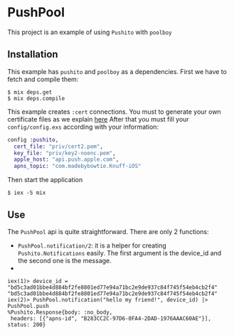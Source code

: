 # PushPool

This project is an example of using `Pushito` with `poolboy`

## Installation

This example has `pushito` and `poolboy` as a dependencies. First we have to fetch and compile them:

```
$ mix deps.get
$ mix deps.compile
```

This example creates `:cert` connections. You must to generate your own certificate files as we explain [here](../pusher/README.md)
After that you must fill your `config/config.exs` according with your information:

```elixir
config :pushito,
  cert_file: "priv/cert2.pem",
  key_file: "priv/key2-noenc.pem",
  apple_host: "api.push.apple.com",
  apns_topic: "com.madebybowtie.Knuff-iOS"
```

Then start the application

```
$ iex -S mix
```

## Use

The `PushPool` api is quite straightforward. There are only 2 functions:
- `PushPool.notification/2`: it is a helper for creating `Pushito.Notifications` easily. The first argument is the device_id
and the second one is the message.
-  

```
iex(1)> device_id = "bd5c3ad01bbe4d884bf2fe8801ed77e94a71bc2e9de937c84f745f54eb4cb2f4"
"bd5c3ad01bbe4d884bf2fe8801ed77e94a71bc2e9de937c84f745f54eb4cb2f4"
iex(2)> PushPool.notification("hello my friend!", device_id) |> PushPool.push
%Pushito.Response{body: :no_body,
 headers: [{"apns-id", "B283CC2C-97D6-0FA4-2DAD-1976AAAC60AE"}], status: 200}
 ```
